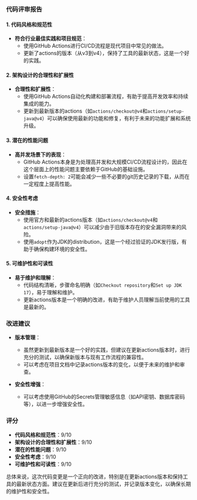 ### 代码评审报告

#### 1. 代码风格和规范性
- **符合行业最佳实践和项目规范**：
  - 使用GitHub Actions进行CI/CD流程是现代项目中常见的做法。
  - 更新了actions的版本（从v3到v4），保持了工具的最新状态，这是一个好的实践。

#### 2. 架构设计的合理性和扩展性
- **合理性和扩展性**：
  - 使用GitHub Actions自动化构建和部署流程，有助于提高开发效率和持续集成的能力。
  - 更新到最新版本的actions（如`actions/checkout@v4`和`actions/setup-java@v4`）可以确保使用最新的功能和修复，有利于未来的功能扩展和系统升级。

#### 3. 潜在的性能问题
- **高并发场景下的表现**：
  - GitHub Actions本身是为处理高并发和大规模CI/CD流程设计的，因此在这个层面上的性能问题主要依赖于GitHub的基础设施。
  - 设置`fetch-depth: 2`可能会减少一些不必要的git历史记录的下载，从而在一定程度上提高性能。

#### 4. 安全性考虑
- **安全措施**：
  - 使用官方和最新的actions版本（如`actions/checkout@v4`和`actions/setup-java@v4`）可以减少由于旧版本存在的安全漏洞带来的风险。
  - 使用`adopt`作为JDK的distribution，这是一个经过验证的JDK发行版，有助于确保构建环境的安全性。

#### 5. 可维护性和可读性
- **易于维护和理解**：
  - 代码结构清晰，步骤命名明确（如`Checkout repository`和`Set up JDK 17`），易于理解和维护。
  - 更新actions版本是一个明确的改进，有助于维护人员理解当前使用的工具是最新的。

### 改进建议
- **版本管理**：
  - 虽然更新到最新版本是一个好的实践，但建议在更新actions版本时，进行充分的测试，以确保新版本与现有工作流程的兼容性。
  - 可以考虑在项目文档中记录actions版本的变化，以便于未来的维护和审查。

- **安全性增强**：
  - 可以考虑使用GitHub的Secrets管理敏感信息（如API密钥、数据库密码等），以进一步增强安全性。

### 评分
- **代码风格和规范性**：9/10
- **架构设计的合理性和扩展性**：9/10
- **潜在的性能问题**：9/10
- **安全性考虑**：9/10
- **可维护性和可读性**：9/10

总体来说，这次代码变更是一个正向的改进，特别是在更新actions版本和保持工具的最新状态方面。建议在更新后进行充分的测试，并记录版本变化，以确保长期的维护性和安全性。